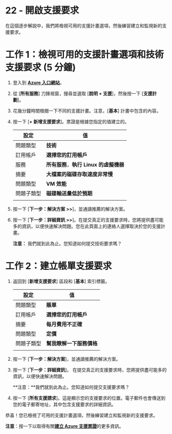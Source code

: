 ﻿---
wts:
    title: '22 - 開啟支援要求 (5 分鐘)'
    module: '當前考試中未使用'
---
# 22 - 開啟支援要求

在這個逐步解說中，我們將檢視可用的支援計畫選項，然後練習建立和監視新的支援要求。

# 工作 1：檢視可用的支援計畫選項和技術支援要求 (5 分鐘)

1. 登入到 [**Azure 入口網站**](https://portal.azure.com)。

2. 從 [**所有服務**] 刀鋒視窗，搜尋並選取 [**說明 + 支援**]，然後按一下 [**支援計劃**]。

3. 花幾分鐘時間檢閱一下不同的支援計畫。注意，[**基本**] 計畫中包含的內容。 

4. 按一下 [**+ 新增支援要求**]。票證是根據您指定的值建立的。 

    | 設定 | 值|
    |----|--------|
    | 問題類型| **技術** |
    | 訂用帳戶 | **選擇您的訂用帳戶** |
    | 服務 | **所有服務**，**執行 Linux 的虛擬機器** |
    | 摘要 | **大檔案的磁碟存取速度非常慢** |
    | 問題類型 | **VM 效能** |
    | 問題子類型 | **磁碟輸送量低於預期** |    
    | | |

5. 按一下 [**下一步：解決方案 >>**]，並通讀推薦的解決方案。

6. 按一下 [**下一步：詳細資訊 >>**]。在提交真正的支援要求時，您將提供盡可能多的資訊，以便快速解决問題。您在此頁面上的連絡人選擇取決於您的支援計畫。 

    **注意：** 我們就到此為止。您知道如何提交技術要求嗎？

# 工作 2：建立帳單支援要求

1. 返回到 [**新增支援要求**] 區段和 [**基本**] 索引標籤。 

    | 設定 | 值|
    |----|--------|
    | 問題類型| **賬單** |
    | 訂用帳戶 | **選擇您的訂用帳戶** |
    | 摘要 | **每月費用不正確** |
    | 問題類型 | **定價** |
    | 問題子類型 | **幫我瞭解一下服務價格** |    
    | | |

2. 按一下 [**下一步：解決方案**]，並通讀推薦的解決方案。

3. 按一下 [**下一步：詳細資訊**]。  在提交真正的支援要求時，您將提供盡可能多的資訊，以便快速解决問題。 

    **注意：**我們就到此為止。您知道如何提交支援要求嗎？

4. 按一下 [**所有支援請求**]。這是顯示您的支援要求的位置。電子郵件也會傳送到您的電子郵寄地址，其中包含支援要求的詳細資訊。

恭喜！您已檢視了可用的支援計畫選項，然後練習建立和監視新的支援要求。

**注意**：按一下以取得有關[**建立 Azure 支援票證**](https://azure.microsoft.com/zh-tw/support/create-ticket)的更多資訊。
